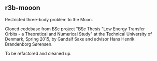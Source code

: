 ## r3b-mooon

Restricted three-body problem to the Moon.

Cloned codebase from BSc project "BSc Thesis "Low Energy Transfer Orbits - a Theoretical and Numerical Study" at the Technical University of Denmark, Spring 2015, by Gandalf Saxe and advisor Hans Henrik Brandenborg Sørensen.

To be refactored and cleaned up.